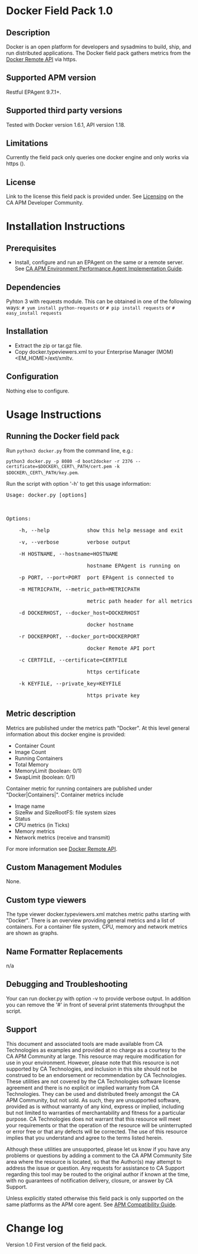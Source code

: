 # Docker Field Pack 1.0

## Description
Docker is an open platform for developers and sysadmins to build, ship, and run distributed applications. The Docker field pack gathers metrics from the [Docker Remote API](https://docs.docker.com/reference/api/docker_remote_api/) via https.

## Supported APM version
Restful EPAgent 9.7.1+.

## Supported third party versions
Tested with Docker version 1.6.1, API version 1.18.

## Limitations
Currently the field pack only queries one docker engine and only works via https ().

## License
Link to the license this field pack is provided under. See [Licensing](https://communities.ca.com/docs/DOC-231150910#license) on the CA APM Developer Community.


# Installation Instructions

## Prerequisites
* Install, configure and run an EPAgent on the same or a remote server. See [CA APM Environment Performance Agent Implementation Guide](https://wiki.ca.com/display/APMDEVOPS97/CA+APM+Environment+Performance+Agent+Implementation+Guide).

## Dependencies
Pyhton 3 with requests module. This can be obtained in one of the following ways:
      `# yum install python-requests`
                   or
      `# pip install requests`
                   or
      `# easy_install requests`

## Installation
* Extract the zip or tar.gz file.
* Copy docker.typeviewers.xml to your Enterprise Manager (MOM) <EM_HOME>/ext/xmltv.

## Configuration
Nothing else to configure.


# Usage Instructions

## Running the Docker field pack
Run `python3 docker.py` from the command line, e.g.:

`python3 docker.py -p 8080 -d boot2docker -r 2376 --certificate=$DOCKER\_CERT\_PATH/cert.pem -k $DOCKER\_CERT\_PATH/key.pem`.

Run the script with option '-h' to get this usage information:

<pre>Usage: docker.py [options]<br/>
<br/>
Options:<br/>
    -h, --help            show this help message and exit<br/>
    -v, --verbose         verbose output<br/>
    -H HOSTNAME, --hostname=HOSTNAME<br/>
                          hostname EPAgent is running on<br/>
    -p PORT, --port=PORT  port EPAgent is connected to<br/>
    -m METRICPATH, --metric_path=METRICPATH<br/>
                          metric path header for all metrics<br/>
    -d DOCKERHOST, --docker_host=DOCKERHOST<br/>
                          docker hostname<br/>
    -r DOCKERPORT, --docker_port=DOCKERPORT<br/>
                          docker Remote API port<br/>
    -c CERTFILE, --certificate=CERTFILE<br/>
                          https certificate<br/>
    -k KEYFILE, --private_key=KEYFILE<br/>
                          https private key</pre>

## Metric description
Metrics are published under the metrics path "Docker". At this level general information about this docker engine is provided:
* Container Count
* Image Count
* Running Containers
* Total Memory
* MemoryLimit (boolean: 0/1)
* SwapLimit (boolean: 0/1)

Container metric for running containers are published under "Docker|Containers|<name>". Container metrics include
* Image name
* SizeRw and SizeRootFS: file system sizes
* Status
* CPU metrics (in Ticks)
* Memory metrics
* Network metrics (receive and transmit)

For more information see [Docker Remote API](https://docs.docker.com/reference/api/docker_remote_api/).

## Custom Management Modules
None.

## Custom type viewers
The type viewer docker.typeviewers.xml matches metric paths starting with "Docker". There is an overview providing general metrics and a list of containers. For a container file system, CPU, memory and network metrics are shown as graphs.

## Name Formatter Replacements
n/a

## Debugging and Troubleshooting
Your can run docker.py with option -v to provide verbose output. In addition you can remove the '#' in front of several print statements throughput the script.

## Support
This document and associated tools are made available from CA Technologies as examples and provided at no charge as a courtesy to the CA APM Community at large. This resource may require modification for use in your environment. However, please note that this resource is not supported by CA Technologies, and inclusion in this site should not be construed to be an endorsement or recommendation by CA Technologies. These utilities are not covered by the CA Technologies software license agreement and there is no explicit or implied warranty from CA Technologies. They can be used and distributed freely amongst the CA APM Community, but not sold. As such, they are unsupported software, provided as is without warranty of any kind, express or implied, including but not limited to warranties of merchantability and fitness for a particular purpose. CA Technologies does not warrant that this resource will meet your requirements or that the operation of the resource will be uninterrupted or error free or that any defects will be corrected. The use of this resource implies that you understand and agree to the terms listed herein.

Although these utilities are unsupported, please let us know if you have any problems or questions by adding a comment to the CA APM Community Site area where the resource is located, so that the Author(s) may attempt to address the issue or question. Any requests for assistance to CA Support regarding this tool may be routed to the original author if known at the time, with no guarantees of notification delivery, closure, or answer by CA Support.


Unless explicitly stated otherwise this field pack is only supported on the same platforms as the APM core agent. See [APM Compatibility Guide](http://www.ca.com/us/support/ca-support-online/product-content/status/compatibility-matrix/application-performance-management-compatibility-guide.aspx).


# Change log
Version 1.0
First version of the field pack.
